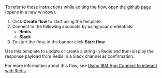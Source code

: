 To refer to these instructions while editing the flow, open [the github page](https://github.com/ot4i/app-connect-templates/blob/main/resources/markdown/Update%20or%20create%20a%20configuration%20string%20in%20Redis_instructions.md) (opens in a new window).

1. Click **Create flow** to start using the template.
2. Connect to the following accounts by using your credentials:
   - **Redis** 
   - **Slack**
3. To start the flow, in the banner click **Start flow**.

Use this template to update or create a string in Redis and then display the response payload from Redis in a Slack channel as confirmation.

For more information about this flow, see [Using IBM App Connect to interact with Redis](https://community.ibm.com/community/user/integration/viewdocument/using-ibm-app-connect-to-interact-w).
